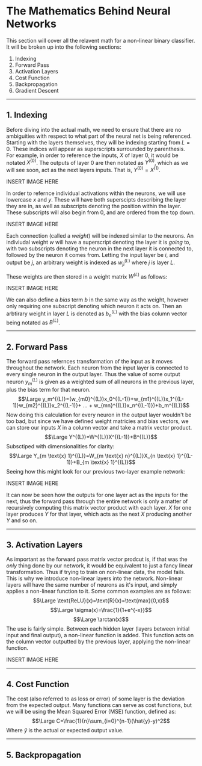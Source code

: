 # The Mathematics Behind Neural Networks

This section will cover all the relavent math for a non-linear binary classifier. <br>
It will be broken up into the following sections:
1. Indexing
2. Forward Pass
3. Activation Layers
4. Cost Function
5. Backpropagation
6. Gradient Descent

---

## 1. Indexing

Before diving into the actual math, we need to ensure that there are no ambiguities with respect to what part of the neural net is being referenced. <br>
Starting with the layers themselves, they will be indexing starting from $L=0$. These indices will appear as superscripts surrounded by parenthesis. <br>
For example, in order to reference the inputs, $X$ of layer $0$, it would be notated $X^{(0)}$. The outputs of layer $0$ are then notated as $Y^{(0)}$, which as we will see soon, act as the next layers inputs. That is, $Y^{(0)}=X^{(1)}$.

INSERT IMAGE HERE

In order to refernce individual activations within the neurons, we will use lowercase $x$ and $y$. These will have both superscipts describing the layer they are in, as well as subscripts denoting the position within the layer. These subscripts will also begin from 0, and are ordered from the top down. 

INSERT IMAGE HERE

Each connection (called a _weight_) will be indexed similar to the neurons. An indiviudal weight $w$ will have a superscript denoting the layer it is _going_ to, with two subscripts denoting the neuron in the next layer it is connected to, followed by the neuron it comes from. Letting the input layer be $i$, and output be $j$, an arbitrary weight is indexed as $w_{ji}^{(L)}$ where $j$ is layer $L$. 

These weights are then stored in a weight matrix $W^{(L)}$ as follows:

INSERT IMAGE HERE

We can also define a _bias_ term $b$ in the same way as the weight, however only requiring one subscript denoting which neuron it acts on. Then an arbtirary weight in layer $L$ is denoted as $b_n^{(L)}$ with the bias column vector being notated as $B^{(L)}$. 

---

## 2. Forward Pass

The forward pass refernces transformation of the input as it moves throughout the network. Each neuron from the input layer is connected to every single neuron in the output layer. Thus the value of some output neuron $y_m^{(L)}$ is given as a weighted sum of all neurons in the previous layer, plus the bias term for that neuron. 
$$\Large y_m^{(L)}=(w_{m0}^{(L)}x_0^{(L-1)}+w_{m1}^{(L)}x_1^{(L-1)}w_{m2}^{(L)}x_2^{(L-1)}+ ... + w_{mn}^{(L)}x_n^{(L-1)})+b_m^{(L)}$$
Now doing this calculation for every neuron in the output layer wouldn't be too bad, but since we have defined weight matricies and bias vectors, we can store our inputs $X$ in a column vector and take a matrix vector product.
$$\Large Y^{(L)}=W^{(L)}X^{(L-1)}+B^{(L)}$$
Subsctiped with dimensionalities for clarity:
$$\Large Y_{m \text{x} 1}^{(L)}=W_{m \text{x} n}^{(L)}X_{n \text{x} 1}^{(L-1)}+B_{m \text{x} 1}^{(L)}$$
Seeing how this might look for our previous two-layer example network:

INSERT IMAGE HERE

It can now be seen how the outputs for one layer act as the inputs for the next, thus the forward pass through the entire network is only a matter of recursively computing this matrix vector product with each layer. $X$ for one layer produces $Y$ for that layer, which acts as the next $X$ producing another $Y$ and so on. 

---

## 3. Activation Layers

As important as the forward pass matrix vector prodcut is, if that was the _only_ thing done by our network, it would be equivalent to just a fancy linear transformation. Thus if trying to train on non-linear data, the model fails. This is why we introduce non-linear layers into the network. Non-linear layers will have the same number of neurons as it's input, and simply applies a non-linear function to it. Some common examples are as follows:
$$\Large \text{ReLU}(x)=\text{R}(x)=\text{max}(0,x)$$
$$\Large \sigma(x)=\frac{1}{1+e^{-x}}$$
$$\Large \arctan(x)$$
The use is fairly simple. Between each hidden layer (layers between initial input and final output), a non-linear function is added. This function acts on the column vector outputted by the previous layer, applying the non-linear function.

INSERT IMAGE HERE

---

## 4. Cost Function

The cost (also referred to as loss or error) of some layer is the deviation from the expected output. Many functions can serve as cost functions, but we will be using the Mean Squared Error (MSE) function, defined as: 
$$\Large C=\frac{1}{n}\sum_{i=0}^{n-1}(\hat{y}-y)^2$$
Where $\hat{y}$ is the actual or expected output value.

---

## 5. Backpropagation
